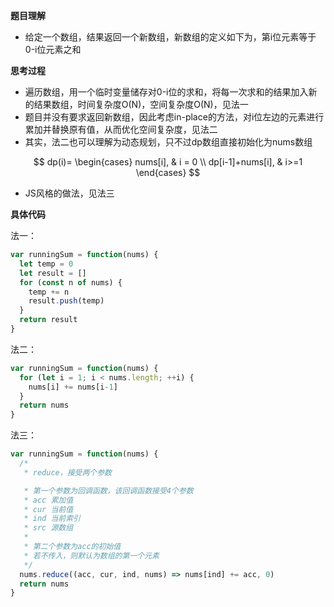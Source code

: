 **题目理解**

- 给定一个数组，结果返回一个新数组，新数组的定义如下为，第i位元素等于0-i位元素之和

**思考过程**

- 遍历数组，用一个临时变量储存对0-i位的求和，将每一次求和的结果加入新的结果数组，时间复杂度O(N)，空间复杂度O(N)，见法一
- 题目并没有要求返回新数组，因此考虑in-place的方法，对i位左边的元素进行累加并替换原有值，从而优化空间复杂度，见法二
- 其实，法二也可以理解为动态规划，只不过dp数组直接初始化为nums数组

$$
dp(i)= \begin{cases} nums[i], & i = 0 \\ dp[i-1]+nums[i], & i>=1 \end{cases}
$$

- JS风格的做法，见法三

**具体代码**

法一：
```javascript
var runningSum = function(nums) {
  let temp = 0
  let result = []
  for (const n of nums) {
    temp += n
    result.push(temp)
  }
  return result
}

```

法二：
```javascript
var runningSum = function(nums) {
  for (let i = 1; i < nums.length; ++i) {
    nums[i] += nums[i-1]
  }
  return nums
}
```

法三：
```javascript
var runningSum = function(nums) {
  /*
   * reduce，接受两个参数

   * 第一个参数为回调函数，该回调函数接受4个参数
   * acc 累加值
   * cur 当前值
   * ind 当前索引
   * src 源数组
   * 
   * 第二个参数为acc的初始值
   * 若不传入，则默认为数组的第一个元素
   */
  nums.reduce((acc, cur, ind, nums) => nums[ind] += acc, 0)
  return nums
}
```